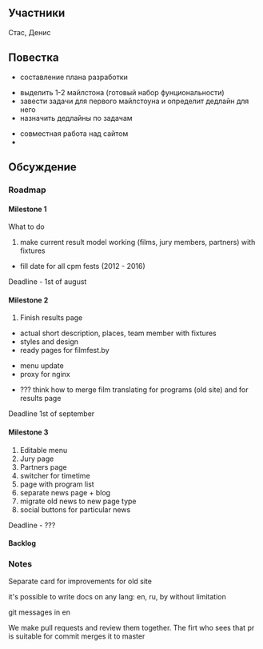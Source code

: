 ## Участники

Стас, Денис

## Повестка

* составление плана разработки
 - выделить 1-2 майлстона (готовый набор фунциональности)
 - завести задачи для первого майлстоуна и определит дедлайн для него
 - назначить дедлайны по задачам
* совместная работа над сайтом
* 

## Обсуждение

### Roadmap

#### Milestone 1

What to do

1. make current result model working (films, jury members, partners) with fixtures
 * fill date for all cpm fests (2012 - 2016)

Deadline - 1st of august 

#### Milestone 2
1. Finish results page 
 * actual short description, places, team member with fixtures
 * styles and design
 * ready pages for filmfest.by
  - menu update
  - proxy for nginx
 * ??? think how to merge film translating for programs (old site) and for results page
 
Deadline 1st of september
 
#### Milestone 3
1. Editable menu
2. Jury page
3. Partners page
4. switcher for timetime
5. page with program list
6. separate news page + blog
7. migrate old news to new page type
8. social buttons for particular news 

Deadline - ???

#### Backlog



### Notes

Separate card for improvements for old site 

it's possible to write docs on any lang: en, ru, by without limitation

git messages in en

We make pull requests and review them together. The firt who sees that pr is suitable for commit merges it to master

